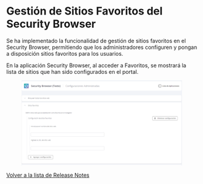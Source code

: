 # Gestión de Sitios Favoritos del Security Browser

Se ha implementado la funcionalidad de gestión de sitios favoritos en el Security Browser, permitiendo que los administradores configuren y pongan a disposición sitios favoritos para los usuarios.

En la aplicación Security Browser, al acceder a Favoritos, se mostrará la lista de sitios que han sido configurados en el portal.

<figure><img src="../../.gitbook/assets/image (2) (1) (1) (1).png" alt=""><figcaption></figcaption></figure>

[Volver a la lista de Release Notes](./)
